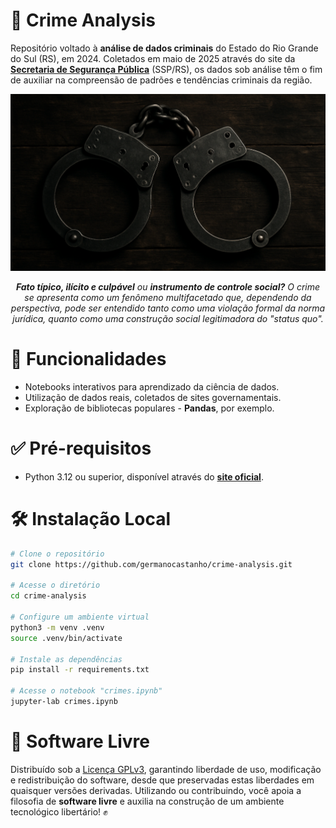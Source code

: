# 🚨 Crime Analysis

Repositório voltado à **análise de dados criminais** do Estado do Rio Grande do Sul (RS), em 2024. Coletados em maio de 2025 através do site da [**Secretaria de Segurança Pública**](https://www.ssp.rs.gov.br/dados-abertos) (SSP/RS), os dados sob análise têm o fim de auxiliar na compreensão de padrões e tendências criminais da região.

<div align="center">
  <img style="max-width: 100%; height: auto;" src="assets/handcuffs.png" alt="Handcuffs" />
  <p>
    <i><b>Fato típico, ilícito e culpável</b> ou <b>instrumento de controle social?</b> O crime se apresenta como um fenômeno multifacetado que, dependendo da perspectiva, pode ser entendido tanto como uma violação formal da norma jurídica, quanto como uma construção social legitimadora do "status quo".</i>
  </p>
</div>

# 🚀 Funcionalidades

- Notebooks interativos para aprendizado da ciência de dados.
- Utilização de dados reais, coletados de sites governamentais.
- Exploração de bibliotecas populares - **Pandas**, por exemplo.

# ✅ Pré-requisitos

- Python 3.12 ou superior, disponível através do [**site oficial**](https://www.python.org/downloads/).

# 🛠️ Instalação Local

```bash
# Clone o repositório
git clone https://github.com/germanocastanho/crime-analysis.git

# Acesse o diretório
cd crime-analysis

# Configure um ambiente virtual
python3 -m venv .venv
source .venv/bin/activate

# Instale as dependências
pip install -r requirements.txt

# Acesse o notebook "crimes.ipynb"
jupyter-lab crimes.ipynb
```

# 📜 Software Livre

Distribuído sob a [Licença GPLv3](LICENSE), garantindo liberdade de uso, modificação e redistribuição do software, desde que preservadas estas liberdades em quaisquer versões derivadas. Utilizando ou contribuindo, você apoia a filosofia de **software livre** e auxilia na construção de um ambiente tecnológico libertário! ✊
